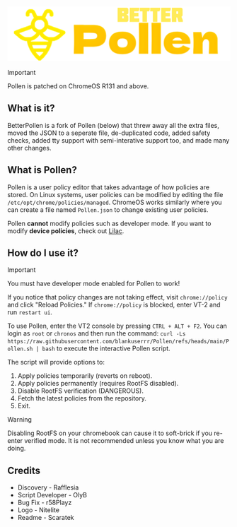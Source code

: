 ![Pollen](/Pollen.png)

>[!IMPORTANT]
>Pollen is patched on ChromeOS R131 and above. <br />
<!--
>Patches: <br />
>https://chromiumdash.appspot.com/commit/313936b9fe8c343841378ffe5f33ad34de3bb3b7 <br />
>https://chromium-review.googlesource.com/c/chromium/src/+/5258257
-->
## What is it?
BetterPollen is a fork of Pollen (below) that threw away all the extra files, moved the JSON to a seperate file, de-duplicated code, added safety checks, added tty support with semi-interative support too, and made many other changes.

## What is Pollen?
Pollen is a user policy editor that takes advantage of how policies are stored. On Linux systems, user policies can be modified by editing the file `/etc/opt/chrome/policies/managed`. ChromeOS works similarly where you can create a file named `Pollen.json` to change existing user policies.

Pollen **cannot** modify policies such as developer mode. If you want to modify **device policies**, check out [Lilac](https://github.com/mercuryworkshop/lilac).

## How do I use it?
> [!IMPORTANT]
>You must have developer mode enabled for Pollen to work!

If you notice that policy changes are not taking effect, visit `chrome://policy` and click "Reload Policies." If `chrome://policy` is blocked, enter VT-2 and run `restart ui`.

[//]: # (CHANGE THIS LINK IF MERGING/FORKING)
To use Pollen, enter the VT2 console by pressing `CTRL + ALT + F2`. You can login as `root` or `chronos` and then run the command: `curl -Ls https://raw.githubusercontent.com/blankuserrr/Pollen/refs/heads/main/Pollen.sh | bash` to execute the interactive Pollen script.

The script will provide options to:
1.  Apply policies temporarily (reverts on reboot).
2.  Apply policies permanently (requires RootFS disabled).
3.  Disable RootFS verification (DANGEROUS).
4.  Fetch the latest policies from the repository.
5.  Exit.

> [!WARNING]
> Disabling RootFS on your chromebook can cause it to soft-brick if you re-enter verified mode. It is not recommended unless you know what you are doing.

## Credits
- Discovery - Rafflesia
- Script Developer - OlyB
- Bug Fix - r58Playz
- Logo - Nitelite
- Readme - Scaratek
